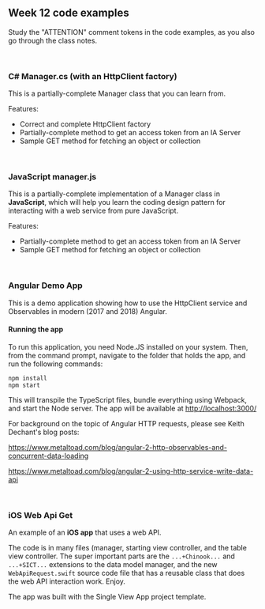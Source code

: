 ## Week 12 code examples

Study the "ATTENTION" comment tokens in the code examples, as you also go through the class notes.  

<br>

### C# Manager.cs (with an HttpClient factory)

This is a partially-complete Manager class that you can learn from. 

Features:
* Correct and complete HttpClient factory
* Partially-complete method to get an access token from an IA Server
* Sample GET method for fetching an object or collection

<br>

### JavaScript manager.js

This is a partially-complete implementation of a Manager class in **JavaScript**, which will help you learn the coding design pattern for interacting with a web service from pure JavaScript. 

Features:
* Partially-complete method to get an access token from an IA Server
* Sample GET method for fetching an object or collection

<br>

### Angular Demo App

This is a demo application showing how to use the HttpClient service and Observables in modern (2017 and 2018) Angular.

#### Running the app

To run this application, you need Node.JS installed on your system. Then, from the command prompt, navigate to the folder that holds the app, and run the following commands:

```
npm install
npm start
```

This will transpile the TypeScript files, bundle everything using Webpack, and start the Node server. The app will be available at [http://localhost:3000/](http://localhost:3000/)

For background on the topic of Angular HTTP requests, please see Keith Dechant's blog posts:

https://www.metaltoad.com/blog/angular-2-http-observables-and-concurrent-data-loading

https://www.metaltoad.com/blog/angular-2-using-http-service-write-data-api

<br>

### iOS Web Api Get

An example of an **iOS app** that uses a web API.

The code is in many files (manager, starting view controller, and the table view controller. The super important parts are the `...+Chinook...` and `...+SICT...` extensions to the data model manager, and the new `WebApiRequest.swift` source code file that has a reusable class that does the web API interaction work. Enjoy.

The app was built with the Single View App project template.

<br>

